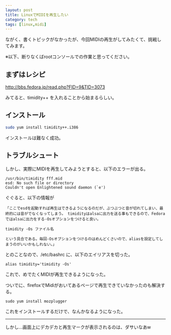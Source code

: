 ```yaml
---
layout: post
title: LinuxでMIDIを再生したい
category: tech
tags: [linux,midi]
---
```


ながく、書くトピックがなかったが、今回MIDIの再生がしてみたくて、挑戦してみます。

※以下、断りなくばrootコンソールでの作業と思ってください。

## まずはレシピ

http://bbs.fedora.jp/read.php?FID=9&TID=3073

みてると、timidity++ を入れることから始まるらしい。

## インストール

```bash
sudo yum install timidity++.i386
```

インストールは難なく成功。

## トラブルシュート

しかし、実際にMIDIを再生してみようとすると、以下のエラーが出る。

```
/usr/bin/timidity fff.mid
esd: No such file or directory
Couldn't open Enlightened sound daemon (`e')
```

ぐぐると、以下の情報が

```
「ここでesdを起動すれば再生はできるようになるのだが、ぶつぶつと音が切れてしまい、最終的には音がでなくなってしまう。 timidityはalsaに出力を送る事もできるので、Fedoraではalsaに出力をする-Osオプションをつけると良い。

timidity -Os ファイル名

という具合である。毎回-Osオプションをつけるのはめんどくさいので、aliasを設定してしまうのがいいかもしれない。」
```

とのことなので、/etc/bashrc に、以下のエイリアスを切った。

```
alias timidity='timidity -Os'
```

これで、めでたくMIDIが再生できるようになった。

ついでに、firefoxでMidiがおいてあるページで再生できていなかったのも解決する。

```
sudo yum install mozplugger
```

これをインストールするだけで、なんかなるようになった。

---

しかし…画面上にデカデカと再生マークが表示されるのは、ダサいなあw
